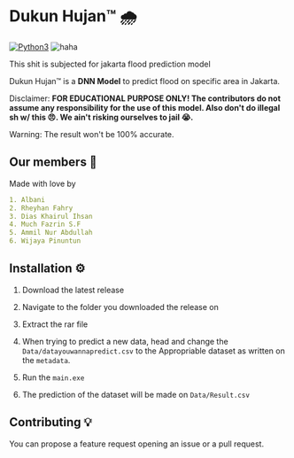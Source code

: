 # Dukun Hujan™ 🌧️
[![Python3](https://img.shields.io/badge/language-Python3-red)](https://www.python.org/downloads/)
![haha](https://img.shields.io/badge/status-on_progress%20%F0%9F%9A%A7-yellow)

This shit is subjected for jakarta flood prediction model

Dukun Hujan™ is a **DNN Model** to predict flood on specific area in Jakarta.


Disclaimer: **FOR EDUCATIONAL PURPOSE ONLY! The contributors do not assume any responsibility for the use of this model. Also don't do illegal sh w/ this 😠. We ain't risking ourselves to jail 😭.**

Warning: The result won't be 100% accurate.


## Our members 👤
Made with love by
```yaml
1. Albani 
2. Rheyhan Fahry 
3. Dias Khairul Ihsan
4. Much Fazrin S.F
5. Ammil Nur Abdullah
6. Wijaya Pinuntun
```

## Installation ⚙️

1. Download the latest release

2. Navigate to the folder you downloaded the release on

3. Extract the rar file

4. When trying to predict a new data, head and change the `Data/datayouwannapredict.csv` to the Appropriable dataset as written on the `metadata`.
  
5. Run the `main.exe`

6. The prediction of the dataset will be made  on `Data/Result.csv`

## Contributing 💡

You can propose a feature request opening an issue or a pull request.